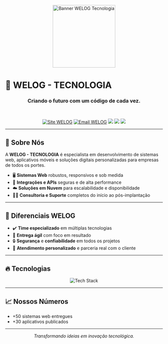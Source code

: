 <!-- Banner institucional WELOG -->
<a href="https://welog.com.br">
  <p align="center">
    <img src="https://welog.com.br/img/welog.png" alt="Banner WELOG Tecnologia" width="200"/>
  </p>
</a>

<h1>🚀 WELOG - TECNOLOGIA</h1>
<h3 align="center">Criando o futuro com um código de cada vez.</h3>
<br>
<p align="center">
  <a href="https://www.welog.com.br/" target="_blank"><img src="https://img.shields.io/badge/Site-Visite-00c3ff?style=for-the-badge&logo=internet-explorer&logoColor=white" alt="Site WELOG"></a>
  <a href="mailto:contato@welog.com.br"><img src="https://img.shields.io/badge/Contato-Email-0078D4?style=for-the-badge&logo=microsoft-outlook&logoColor=white" alt="Email WELOG"></a>
  <img src="https://img.shields.io/badge/Web%20Apps-%231572B6.svg?style=for-the-badge&logo=html5&logoColor=white"/>
  <img src="https://img.shields.io/badge/Mobile%20Apps-25D366?style=for-the-badge&logo=android&logoColor=white"/>
  <img src="https://img.shields.io/badge/API%20REST-ffca28?style=for-the-badge&logo=server&logoColor=white"/>
</p>

---

## 💼 Sobre Nós

A **WELOG - TECNOLOGIA** é especialista em desenvolvimento de sistemas web, aplicativos móveis e soluções digitais personalizadas para empresas de todos os portes.

- 🖥️ **Sistemas Web** robustos, responsivos e sob medida
- 🔗 **Integrações e APIs** seguras e de alta performance
- ☁️ **Soluções em Nuvem** para escalabilidade e disponibilidade
- 👨‍💻 **Consultoria e Suporte** completos do início ao pós-implantação

---

## 🌟 Diferenciais WELOG

- ✔️ **Time especializado** em múltiplas tecnologias
- 🚀 **Entrega ágil** com foco em resultado
- 🔒 **Segurança** e **confiabilidade** em todos os projetos
- 🤝 **Atendimento personalizado** e parceria real com o cliente

---

## 🔥 Tecnologias

<p align="center">
  <img src="https://skillicons.dev/icons?i=php,js,ts,react,nodejs,flutter,python,mysql,aws,azure,html,css" alt="Tech Stack" />
</p>

---

## 📈 Nossos Números

- +50 sistemas web entregues
- +30 aplicativos publicados

---
<p align="center"><i>Transformando ideias em inovação tecnológica.</i></p>
